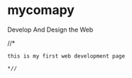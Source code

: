 # mycomapy
Develop And Design the Web 

//*
    
    this is my first web development page
    
    *//
